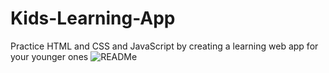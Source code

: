 # Kids-Learning-App
Practice HTML and CSS and JavaScript by creating a learning web app for your younger ones
![READMe](https://github.com/DruxAMB/Kids-Learning-App/assets/130681375/36805b84-11db-4b76-9663-ece30aae1b87)
